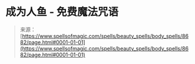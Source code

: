 <!--yml

category: 未分类

date: 2024-06-12 18:44:10

-->

# 成为人鱼 - 免费魔法咒语

> 来源：[https://www.spellsofmagic.com/spells/beauty_spells/body_spells/8682/page.html#0001-01-01](https://www.spellsofmagic.com/spells/beauty_spells/body_spells/8682/page.html#0001-01-01)

